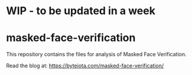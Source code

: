 # WIP - to be updated in a week

# masked-face-verification
This repository contains the files for analysis of Masked Face Verification.

Read the blog at: https://byteiota.com/masked-face-verification/
